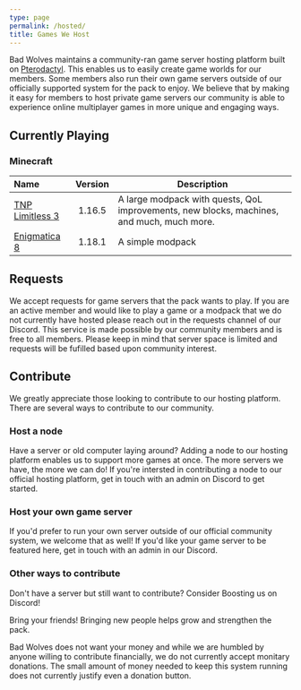 ```yaml
---
type: page
permalink: /hosted/
title: Games We Host
---
```


Bad Wolves maintains a community-ran game server hosting platform built on [Pterodactyl](https://pterodactyl.io). This 
enables us to easily create game worlds for our members. Some members also run their own game servers outside of
our officially supported system for the pack to enjoy. We believe that by making it easy for members to host private
game servers our community is able to experience online multiplayer games in more unique and engaging ways.

## Currently Playing

### Minecraft

|Name|Version|Description|
|:---|:---:|---|
|[TNP Limitless 3](https://www.curseforge.com/minecraft/modpacks/tnp-limitless-3)|1.16.5|A large modpack with quests, QoL improvements, new blocks, machines, and much, much more.|
|[Enigmatica 8](https://www.curseforge.com/minecraft/modpacks/enigmatica8/files/3550876)| 1.18.1  |A simple modpack|

## Requests

We accept requests for game servers that the pack wants to play. If you are an active member and would like to
play a game or a modpack that we do not currently have hosted please reach out in the requests channel of our Discord.
This service is made possible by our community members and is free to all members. Please keep in mind that server space
is limited and requests will be fufilled based upon community interest.

## Contribute

We greatly appreciate those looking to contribute to our hosting platform. There are several ways to contribute to our
community.

### Host a node

Have a server or old computer laying around? Adding a node to our hosting platform enables us to support more games at
once. The more servers we have, the more we can do! If you're intersted in contributing a node to our official hosting
platform, get in touch with an admin on Discord to get started.

### Host your own game server

If you'd prefer to run your own server outside of our official community system, we welcome that as well! If you'd like
your game server to be featured here, get in touch with an admin in our Discord.

### Other ways to contribute

Don't have a server but still want to contribute? Consider Boosting us on Discord!

Bring your friends! Bringing new people helps grow and strengthen the pack.

Bad Wolves does not want your money and while we are humbled by anyone willing to contribute financially, we do not
currently accept monitary donations. The small amount of money needed to keep this system running does not currently 
justify even a donation button.
